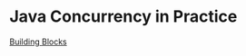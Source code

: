 # Java Concurrency in Practice

[Building Blocks](2021-05-31-java-concurrency-in-practice-building-blocks.md)
